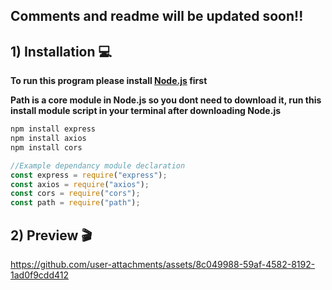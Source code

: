 ## Comments and readme will be updated soon!!

## 1) Installation 💻

**To run this program please install [Node.js](https://nodejs.org/en/download) first**

**Path is a core module in Node.js so you dont need to download it, run this install module script in your terminal after downloading Node.js**
```js
npm install express
npm install axios
npm install cors
```
```js
//Example dependancy module declaration
const express = require("express");
const axios = require("axios");
const cors = require("cors");
const path = require("path");
```


## 2) Preview 🎬

https://github.com/user-attachments/assets/8c049988-59af-4582-8192-1ad0f9cdd412

